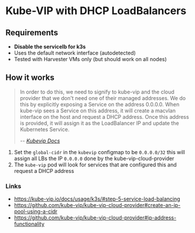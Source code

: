 # Kube-VIP with DHCP LoadBalancers

## Requirements
- **Disable the servicelb for k3s**
- Uses the default network interface (autodetected)
- Tested with Harvester VMs only (but should work on all nodes)

## How it works

> In order to do this, we need to signify to kube-vip and the cloud provider that we don't need one of their managed addresses. 
> We do this by explicitly exposing a Service on the address 0.0.0.0. When kube-vip sees a Service on this address, it will create 
> a macvlan interface on the host and request a DHCP address. Once this address is provided, it will assign it as the LoadBalancer 
> IP and update the Kubernetes Service.
>
> -- <cite>[Kubevip Docs][1]</cite>

[1]: https://kube-vip.io/docs/usage/kubernetes-services/?query=dhcp#using-dhcp-for-load-balancers-experimental-kube-vip-v021

1. Set the `global-cidr` in the `kubevip` configmap to be `0.0.0.0/32` this will assign all LBs the IP `0.0.0.0` done by the kube-vip-cloud-provider
2. The `kube-vip` pod will look for services that are configured this and request a DHCP address 

### Links
- https://kube-vip.io/docs/usage/k3s/#step-5-service-load-balancing
- https://github.com/kube-vip/kube-vip-cloud-provider#create-an-ip-pool-using-a-cidr
- https://github.com/kube-vip/kube-vip-cloud-provider#ip-address-functionality